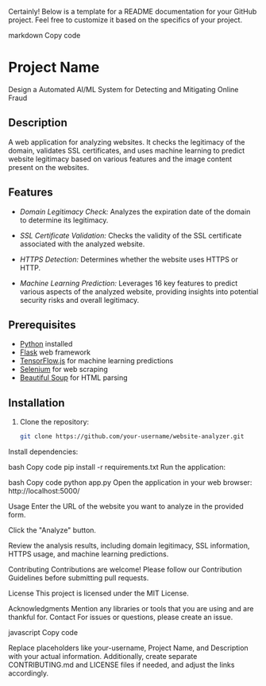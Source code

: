 Certainly! Below is a template for a README documentation for your GitHub project. Feel free to customize it based on the specifics of your project.

markdown
Copy code
# Project Name

Design a Automated AI/ML System for Detecting and Mitigating Online Fraud

## Description

A web application for analyzing websites. It checks the legitimacy of the domain, validates SSL certificates, and uses machine learning to predict website legitimacy based on various features and the image content present on the websites.

## Features

- *Domain Legitimacy Check:* Analyzes the expiration date of the domain to determine its legitimacy.

- *SSL Certificate Validation:* Checks the validity of the SSL certificate associated with the analyzed website.

- *HTTPS Detection:* Determines whether the website uses HTTPS or HTTP.

- *Machine Learning Prediction:* Leverages 16 key features to predict various aspects of the analyzed website, providing insights into potential security risks and overall legitimacy.

## Prerequisites

- [Python](https://www.python.org/) installed
- [Flask](https://flask.palletsprojects.com/) web framework
- [TensorFlow.js](https://www.tensorflow.org/js) for machine learning predictions
- [Selenium](https://www.selenium.dev/) for web scraping
- [Beautiful Soup](https://www.crummy.com/software/BeautifulSoup/) for HTML parsing

## Installation

1. Clone the repository:

   ```bash
   git clone https://github.com/your-username/website-analyzer.git
Install dependencies:

bash
Copy code
pip install -r requirements.txt
Run the application:

bash
Copy code
python app.py
Open the application in your web browser: http://localhost:5000/

Usage
Enter the URL of the website you want to analyze in the provided form.

Click the "Analyze" button.

Review the analysis results, including domain legitimacy, SSL information, HTTPS usage, and machine learning predictions.

Contributing
Contributions are welcome! Please follow our Contribution Guidelines before submitting pull requests.

License
This project is licensed under the MIT License.

Acknowledgments
Mention any libraries or tools that you are using and are thankful for.
Contact
For issues or questions, please create an issue.

javascript
Copy code

Replace placeholders like your-username, Project Name, and Description with your actual information. Additionally, create separate CONTRIBUTING.md and LICENSE files if needed, and adjust the links accordingly.
